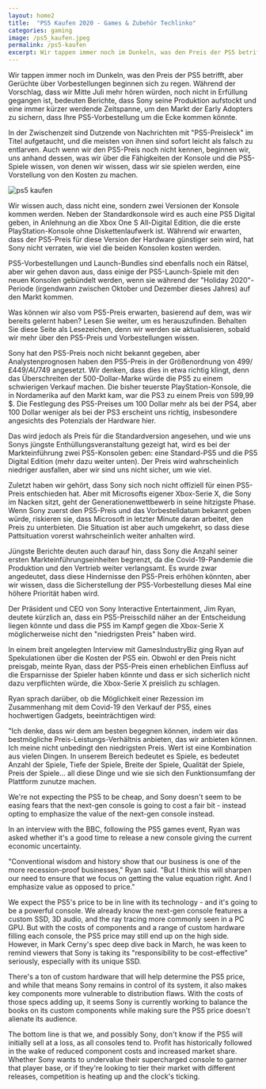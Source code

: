 ```yaml
---
layout: home2
title:  "PS5 Kaufen 2020 - Games & Zubehör Techlinko"
categories: gaming
image: /ps5_kaufen.jpeg
permalink: /ps5-kaufen
excerpt: Wir tappen immer noch im Dunkeln, was den Preis der PS5 betrifft, aber Gerüchte über Vorbestellungen beginnen sich zu regen. Während der Vorschlag, dass wir Mitte Juli mehr hören würden, noch nicht in Erfüllung gegangen ist.
---
```


Wir tappen immer noch im Dunkeln, was den Preis der PS5 betrifft, aber Gerüchte über Vorbestellungen beginnen sich zu regen. Während der Vorschlag, dass wir Mitte Juli mehr hören würden, noch nicht in Erfüllung gegangen ist, bedeuten Berichte, dass Sony seine Produktion aufstockt und eine immer kürzer werdende Zeitspanne, um den Markt der Early Adopters zu sichern, dass Ihre PS5-Vorbestellung um die Ecke kommen könnte. 

In der Zwischenzeit sind Dutzende von Nachrichten mit "PS5-Preisleck" im Titel aufgetaucht, und die meisten von ihnen sind sofort leicht als falsch zu entlarven. Auch wenn wir den PS5-Preis noch nicht kennen, beginnen wir, uns anhand dessen, was wir über die Fähigkeiten der Konsole und die PS5-Spiele wissen, von denen wir wissen, dass wir sie spielen werden, eine Vorstellung von den Kosten zu machen.

<img src="/ps5_kaufen.jpeg" alt="ps5 kaufen">

Wir wissen auch, dass nicht eine, sondern zwei Versionen der Konsole kommen werden. Neben der Standardkonsole wird es auch eine PS5 Digital geben, in Anlehnung an die Xbox One S All-Digital Edition, die die erste PlayStation-Konsole ohne Diskettenlaufwerk ist. Während wir erwarten, dass der PS5-Preis für diese Version der Hardware günstiger sein wird, hat Sony nicht verraten, wie viel die beiden Konsolen kosten werden.

PS5-Vorbestellungen und Launch-Bundles sind ebenfalls noch ein Rätsel, aber wir gehen davon aus, dass einige der PS5-Launch-Spiele mit den neuen Konsolen gebündelt werden, wenn sie während der "Holiday 2020"-Periode (irgendwann zwischen Oktober und Dezember dieses Jahres) auf den Markt kommen. 

Was können wir also vom PS5-Preis erwarten, basierend auf dem, was wir bereits gelernt haben? Lesen Sie weiter, um es herauszufinden. Behalten Sie diese Seite als Lesezeichen, denn wir werden sie aktualisieren, sobald wir mehr über den PS5-Preis und Vorbestellungen wissen.

Sony hat den PS5-Preis noch nicht bekannt gegeben, aber Analystenprognosen haben den PS5-Preis in der Größenordnung von $499 / £449 / AU$749 angesetzt. Wir denken, dass dies in etwa richtig klingt, denn das Überschreiten der 500-Dollar-Marke würde die PS5 zu einem schwierigen Verkauf machen. Die bisher teuerste PlayStation-Konsole, die in Nordamerika auf den Markt kam, war die PS3 zu einem Preis von 599,99 $. Die Festlegung des PS5-Preises um 100 Dollar mehr als bei der PS4, aber 100 Dollar weniger als bei der PS3 erscheint uns richtig, insbesondere angesichts des Potenzials der Hardware hier.

Das wird jedoch als Preis für die Standardversion angesehen, und wie uns Sonys jüngste Enthüllungsveranstaltung gezeigt hat, wird es bei der Markteinführung zwei PS5-Konsolen geben: eine Standard-PS5 und die PS5 Digital Edition (mehr dazu weiter unten). Der Preis wird wahrscheinlich niedriger ausfallen, aber wir sind uns nicht sicher, um wie viel. 

Zuletzt haben wir gehört, dass Sony sich noch nicht offiziell für einen PS5-Preis entschieden hat. Aber mit Microsofts eigener Xbox-Serie X, die Sony im Nacken sitzt, geht der Generationenwettbewerb in seine hitzigste Phase. Wenn Sony zuerst den PS5-Preis und das Vorbestelldatum bekannt geben würde, riskieren sie, dass Microsoft in letzter Minute daran arbeitet, den Preis zu unterbieten. Die Situation ist aber auch umgekehrt, so dass diese Pattsituation vorerst wahrscheinlich weiter anhalten wird.

Jüngste Berichte deuten auch darauf hin, dass Sony die Anzahl seiner ersten Markteinführungseinheiten begrenzt, da die Covid-19-Pandemie die Produktion und den Vertrieb weiter verlangsamt. Es wurde zwar angedeutet, dass diese Hindernisse den PS5-Preis erhöhen könnten, aber wir wissen, dass die Sicherstellung der PS5-Vorbestellung dieses Mal eine höhere Priorität haben wird.

Der Präsident und CEO von Sony Interactive Entertainment, Jim Ryan, deutete kürzlich an, dass ein PS5-Preisschild näher an der Entscheidung liegen könnte und dass die PS5 im Kampf gegen die Xbox-Serie X möglicherweise nicht den "niedrigsten Preis" haben wird.

In einem breit angelegten Interview mit GamesIndustryBiz ging Ryan auf Spekulationen über die Kosten der PS5 ein. Obwohl er den Preis nicht preisgab, meinte Ryan, dass der PS5-Preis einen erheblichen Einfluss auf die Ersparnisse der Spieler haben könnte und dass er sich sicherlich nicht dazu verpflichten würde, die Xbox-Serie X preislich zu schlagen.

Ryan sprach darüber, ob die Möglichkeit einer Rezession im Zusammenhang mit dem Covid-19 den Verkauf der PS5, eines hochwertigen Gadgets, beeinträchtigen wird:

"Ich denke, dass wir dem am besten begegnen können, indem wir das bestmögliche Preis-Leistungs-Verhältnis anbieten, das wir anbieten können. Ich meine nicht unbedingt den niedrigsten Preis. Wert ist eine Kombination aus vielen Dingen. In unserem Bereich bedeutet es Spiele, es bedeutet Anzahl der Spiele, Tiefe der Spiele, Breite der Spiele, Qualität der Spiele, Preis der Spiele... all diese Dinge und wie sie sich den Funktionsumfang der Plattform zunutze machen.



We're not expecting the PS5 to be cheap, and Sony doesn't seem to be easing fears that the next-gen console is going to cost a fair bit - instead opting to emphasize the value of the next-gen console instead.

In an interview with the BBC, following the PS5 games event, Ryan was asked whether it's a good time to release a new console giving the current economic uncertainty.

"Conventional wisdom and history show that our business is one of the more recession-proof businesses," Ryan said. "But I think this will sharpen our need to ensure that we focus on getting the value equation right. And I emphasize value as opposed to price."

We expect the PS5's price to be in line with its technology - and it's going to be a powerful console. We already know the next-gen console features a custom SSD, 3D audio, and the ray tracing more commonly seen in a PC GPU. But with the costs of components and a range of custom hardware filling each console, the PS5 price may still end up on the high side. However, in Mark Cerny's spec deep dive back in March, he was keen to remind viewers that Sony is taking its "responsibility to be cost-effective" seriously, especially with its unique SSD.

There's a ton of custom hardware that will help determine the PS5 price, and while that means Sony remains in control of its system, it also makes key components more vulnerable to distribution flaws. With the costs of those specs adding up, it seems Sony is currently working to balance the books on its custom components while making sure the PS5 price doesn't alienate its audience.

The bottom line is that we, and possibly Sony, don't know if the PS5 will initially sell at a loss, as all consoles tend to. Profit has historically followed in the wake of reduced component costs and increased market share. Whether Sony wants to undervalue their supercharged console to garner that player base, or if they're looking to tier their market with different releases, competition is heating up and the clock's ticking. 





